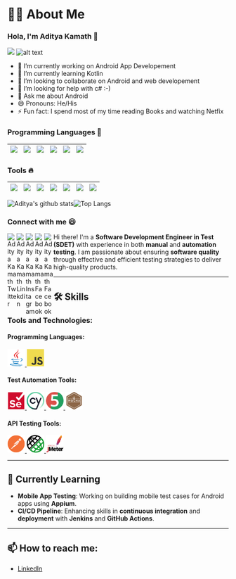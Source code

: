 # 👩‍💻 About Me



### Hola, I'm Aditya Kamath 👋
![](https://komarev.com/ghpvc/?username=adityakamath16&color=red)
![alt text](https://github.com/adityakamath16/adityakamath16/blob/master/images/banner/banner.jpg)
- 🔭 I’m currently working on Android App Developement
- 🌱 I’m currently learning Kotlin
- 👯 I’m looking to collaborate on Android and web developement
- 🤔 I’m looking for help with c# :-)
- 💬 Ask me about Android
- 😄 Pronouns: He/His
- ⚡ Fun fact: I spend most of my time reading Books and watching Netfix


### Programming Languages  :rocket:
|<img src="https://github.com/adityakamath16/adityakamath16/blob/master/images/Programming_languages/javalogo.png" width=60> | <img src="https://github.com/adityakamath16/adityakamath16/blob/master/images/Programming_languages/1024px-Python-logo-notext.svg.png" width=60> |<img src="https://github.com/adityakamath16/adityakamath16/blob/master/images/Programming_languages/kotlin_logo.jpg" width=60> | <img src="https://github.com/adityakamath16/adityakamath16/blob/master/images/Programming_languages/logo-html-5.png" width=60> |<img src="https://github.com/adityakamath16/adityakamath16/blob/master/images/Programming_languages/phplogo.png" width=60> |<img src="https://github.com/adityakamath16/adityakamath16/blob/master/images/Programming_languages/dart.png" width=60> |
|:---:|:---:|:---:|:---:|:---:|:---:|


### Tools :fire:
|<img src="https://github.com/adityakamath16/adityakamath16/blob/master/images/tools/1200px-Android_Studio_icon.svg.png" width=60>| <img src="https://github.com/adityakamath16/adityakamath16/blob/master/images/tools/intellij-idea_logo_300x300.png" width=60>| <img src="https://github.com/adityakamath16/adityakamath16/blob/master/images/tools/Adobe_Brackets_v0.0.x_icon.png" width=60>|  <img src="https://github.com/adityakamath16/adityakamath16/blob/master/images/tools/firebase.png" width=60> | <img src="https://github.com/adityakamath16/adityakamath16/blob/master/images/tools/25231.svg" width=60> |<img src="https://github.com/adityakamath16/adityakamath16/blob/master/images/tools/logo-stable.png" width=60> |<img src="https://github.com/adityakamath16/adityakamath16/blob/master/images/tools/flutter.png" width=60> |
|:---:|:---:|:---:|:---:|:---:|:---:|:---:|

![Aditya's github stats](https://github-readme-stats.vercel.app/api?username=adityakamath16)![Top Langs](https://github-readme-stats.vercel.app/api/top-langs/?username=adityakamath16&layout=compact)


### Connect with me :smiley:
<a href="https://twitter.com/adityakamath__">
  <img align="left" alt="Aditya Kamath Twitter" width="21px" src="https://github.com/adityakamath16/adityakamath16/blob/master/images/connect_with_me_images/twitter.svg" />
</a>
<a href="https://www.linkedin.com/in/adityakamath16/">
  <img align="left" alt="Aditya Kamath Linkdin" width="21px" src="https://github.com/adityakamath16/adityakamath16/blob/master/images/connect_with_me_images/linkedin.svg" />
</a>
<a href="https://www.instagram.com/adityakamath__/">
  <img align="left" alt="Aditya Kamath Instagram" width="21px" src="https://github.com/adityakamath16/adityakamath16/blob/master/images/connect_with_me_images/instagram-main.svg" />
</a>
<a href="https://www.facebook.com/adityakamath16">
  <img align="left" alt="Aditya Kamath Facebook" width="21px" src="https://github.com/adityakamath16/adityakamath16/blob/master/images/connect_with_me_images/facebook.svg" />
</a>
<a href="https://www.argsinfotech.com/">
  <img align="left" alt="Aditya Kamath Facebook" width="21px" src="https://github.com/adityakamath16/adityakamath16/blob/master/images/connect_with_me_images/www.svg"  />
</a>


Hi there! I'm a **Software Development Engineer in Test (SDET)** with experience in both **manual** and **automation testing**. I am passionate about ensuring **software quality** through effective and efficient testing strategies to deliver high-quality products.

---

## 🛠 Skills

<h3 align="left">Tools and Technologies:</h3>
<p align="left">
<h4>Programming Languages:</h4>
<a href="https://www.java.com/" target="_blank" rel="noreferrer">
  <img src="https://raw.githubusercontent.com/devicons/devicon/master/icons/java/java-original.svg" alt="java" width="40" height="40"/>
</a>
<a href="https://developer.mozilla.org/en-US/docs/Web/JavaScript" target="_blank" rel="noreferrer">
  <img src="https://raw.githubusercontent.com/devicons/devicon/master/icons/javascript/javascript-original.svg" alt="javascript" width="40" height="40"/>
</a>
<h4>Test Automation Tools:</h4>
<a href="https://www.selenium.dev/" target="_blank" rel="noreferrer">
  <img src="https://raw.githubusercontent.com/devicons/devicon/master/icons/selenium/selenium-original.svg" alt="selenium" width="40" height="40"/>
</a>
 <a href="https://www.cypress.io/" target="_blank" rel="noreferrer">
  <img src="https://github.com/TaffazulAnsari/images/blob/main/image/cypress-1.svg" alt="cypress" width="40" height="40"/>
</a>

<a href="https://junit.org/" target="_blank" rel="noreferrer">
  <img src="https://raw.githubusercontent.com/devicons/devicon/master/icons/junit/junit-original.svg" alt="junit" width="40" height="40"/>
</a>
<a href="https://mochajs.org/" target="_blank" rel="noreferrer">
  <img src="https://raw.githubusercontent.com/devicons/devicon/master/icons/mocha/mocha-original.svg" alt="mocha" width="40" height="40"/>
</a>

<h4>API Testing Tools:</h4>
<a href="https://www.postman.com/" target="_blank" rel="noreferrer">
  <img src="https://raw.githubusercontent.com/devicons/devicon/master/icons/postman/postman-original.svg" alt="postman" width="40" height="40"/>
</a>
<a href="https://rest-assured.io/" target="_blank" rel="noreferrer">
  <img src="https://github.com/TaffazulAnsari/images/blob/main/image/restassure.png" alt="restassured" width="40" height="40"/>
</a>
<a href="https://jmeter.apache.org/" target="_blank" rel="noreferrer">
  <img src="https://github.com/TaffazulAnsari/images/blob/main/image/jmeter_square.svg" alt="jmeter" width="40" height="40"/>
</a>

---

## 🌱 Currently Learning
- **Mobile App Testing**: Working on building mobile test cases for Android apps using **Appium**.
- **CI/CD Pipeline**: Enhancing skills in **continuous integration** and **deployment** with **Jenkins** and **GitHub Actions**.

---

## 📫 How to reach me:
- [LinkedIn](https://www.linkedin.com/in/pavan-kumar-oggu/)
